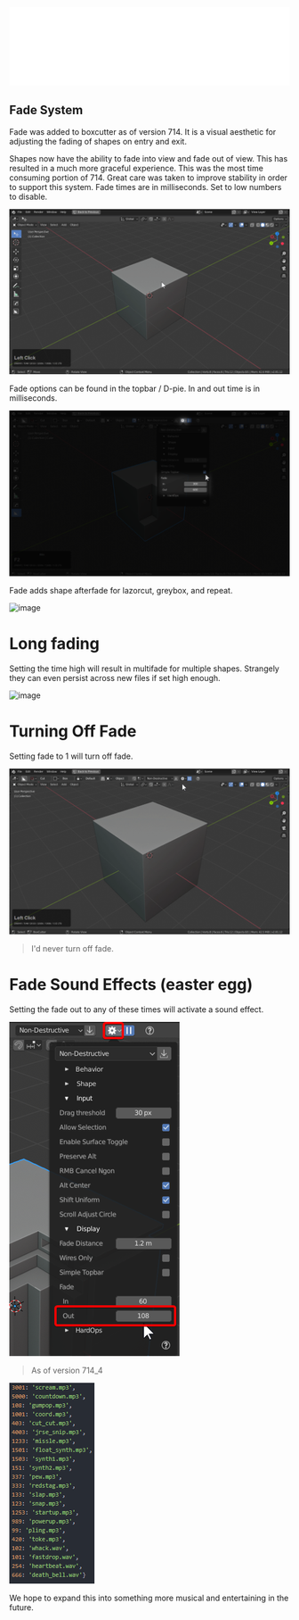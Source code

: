 ![header](img/banner.gif)

## Fade System

Fade was added to boxcutter as of version 714. It is a visual aesthetic for adjusting the fading of shapes on entry and exit.

Shapes now have the ability to fade into view and fade out of view. This has resulted in a much more graceful experience. This was the most time consuming portion of 714. Great care was taken to improve stability in order to support this system.
Fade times are in milliseconds. Set to low numbers to disable.

![image](img/fade/f1.gif)

Fade options can be found in the topbar / D-pie.
In and out time is in milliseconds.

![image](img/fade/f2.png)

Fade adds shape afterfade for lazorcut, greybox, and repeat.

![image](https://masterxeon1001.files.wordpress.com/2019/09/yurml1qrxi.gif)

# Long fading

Setting the time high will result in multifade for multiple shapes.
Strangely they can even persist across new files if set high enough.

![image](img/fade/f4.gif)


# Turning Off Fade

Setting fade to 1 will turn off fade.

![image](img/fade/f3.gif)

> I'd never turn off fade.


# Fade Sound Effects (easter egg)

Setting the fade out to any of these times will activate a sound effect.

![image](img/fade/f6.png)

> As of version 714_4

![image](img/fade/f5.png)

We hope to expand this into something more musical and entertaining in the future.
